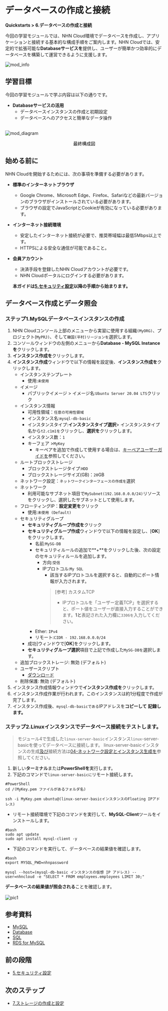 # データベースの作成と接続
**Quickstarts > 6.データベースの作成と接続**

今回の学習モジュールでは、NHN Cloud環境でデータベースを作成し、アプリケーションと接続する基本的な構成手順をご案内します。NHN Cloudでは、安定的で拡張可能な**Databaseサービスを**提供し、ユーザーが簡単かつ効率的にデータベースを構築して運営できるように支援します。

![mod_info](https://kr1-api-object-storage.nhncloudservice.com/v1/AUTH_2acdfabf4efe4efc8a04c00b348110c9/cdn_origin/prod_cloud_quickstarts/module_info/%EB%8D%B0%EC%9D%B4%ED%84%B0%EB%B2%A0%EC%9D%B4%EC%8A%A4%20%EC%83%9D%EC%84%B1%20%EB%B0%8F%20%EC%97%B0%EA%B2%B0.png)
## 学習目標

今回の学習モジュールで学ぶ内容は以下の通りです。

* **Databaseサービスの活用**
    * データベースインスタンスの作成と初期設定
    * データベースへのアクセスと簡単なデータ操作
<br></br>

![mod_diagram](https://kr1-api-object-storage.nhncloudservice.com/v1/AUTH_2acdfabf4efe4efc8a04c00b348110c9/cdn_origin/prod_cloud_quickstarts/%EB%AA%A8%EB%93%88%206.%20%EB%8D%B0%EC%9D%B4%ED%84%B0%EB%B2%A0%EC%9D%B4%EC%8A%A4%20%EC%83%9D%EC%84%B1%20%EB%B0%8F%20%EC%97%B0%EA%B2%B0.png)

<p style="text-align: center; color: black;">最終構成図</p>

## 始める前に

NHN Cloudを開始するためには、次の事項を準備する必要があります。

* **標準のインターネットブラウザ**
    * Google Chrome、Microsoft Edge、Firefox、Safariなどの最新バージョンのブラウザがインストールされている必要があります。
    * ブラウザの設定でJavaScriptとCookieが有効になっている必要があります。
* **インターネット接続環境**
    * 安定したインターネット接続が必要で、推奨帯域幅は最低5Mbps以上です。
    * HTTPSによる安全な通信が可能であること。
* **会員アカウント**
    * 決済手段を登録したNHN Cloudアカウントが必要です。
    * NHN Cloudポータルにログインする必要があります。

    **本ガイドは[5.セキュリティ設定](https://docs.alpha-nhncloud.com/ko/quickstarts/ko/configure-security/)以降の手順から始まります。**

## データベース作成とデータ照会

### ステップ1.MySQLデータベースインスタンスの作成

1. NHN Cloudコンソール上部のメニューから実習に使用する組織`(MyORG)`、プロジェクト(`MyPRJ)`、そして`韓国(平村)リージョンを`選択します。
2. コンソールウィンドウの左側のメニューから**Database - MySQL Instanceを**クリックします。
3. **インスタンス作成を**クリックします。
4. **インスタンス作成**ウィンドウで以下の情報を設定後、**インスタンス作成を**クリックします。
    * インスタンステンプレート
        * 使用:`未使用`
    * イメージ
        * パブリックイメージ > イメージ名:`Ubuntu Server 20.04 LTS`クリック
    * インスタンス情報
        * 可用性領域：`任意の可用性領域`
        * インスタンス名:`mysql-db-basic`
        * インスタンスタイプ:**インスタンスタイプ選択**> インスタンスタイプ名から`t2.c1m1を`クリックし、**選択を**クリックします。
        * インスタンス数：`1`
        * キーフェア >`MyKey`
            * キーペアを追加で作成して使用する場合は、[キーペアユーザーガイドを](https://docs.nhncloud.com/ko/Compute/Instance/ko/console-guide/#_21)参照してください。
    * ルートブロックストレージ
        * ブロックストレージタイプ:`HDD`
        * ブロックストレージサイズ(GB)：`20`GB
    * ネットワーク設定：`ネットワークインターフェースの作成を`選択
    * ネットワーク
        * 利用可能なサブネット項目で`MySubnet(192.168.0.0.0/24)`リソースをクリックし、選択したサブネットとして使用します。
    * フローティングIP：**設定変更を**クリック
        * 使用:`未使用 (Default)`
    * セキュリティグループ
        * **セキュリティグループ作成を**クリック
        * **セキュリティグループ作成**ウィンドウで以下の情報を設定し、[**OK**]をクリックします。
            * 名前:`MySG-DB`
            * セキュリティルールの追加で\*\*+**をクリックした後、次の設定のセキュリティルールを追加します。
                * 方向:`受信`
                * IPプロトコル:`My SQL`
                    * 該当するIPプロトコルを選択すると、自動的にポート情報が入力されます。
                    > [参考] カスタムTCP
                    >
                    > * IPプロトコルを「ユーザー定義TCP」を選択すると、ポート値をユーザーが直接入力することができます。**1と**表記された入力欄に`3306を`入力してください。
            * Ether: `IPv4`
            * リモート:`CIDR - 192.168.0.0.0/24`
        * 成功]ウィンドウで[**OK**]をクリックします。
        * **セキュリティグループ選択**項目で上記で作成した`MySG-DBを`選択します。
    * 追加ブロックストレージ: 無効 (デフォルト)
    * ユーザースクリプト
        * [ダウンロード](https://kr1-api-object-storage.nhncloudservice.com/v1/AUTH_2acdfabf4efe4efc8a04c00b348110c9/cdn_origin/prod_cloud_quickstarts/content_image/create-database-script.txt)
    * 削除保護: 無効 (デフォルト)
4. インスタンス作成情報ウィンドウで**インスタンス作成を**クリックします。
5. インスタンス作成作業が行われます。このインスタンスは約1分程度で作成が完了します。
6. インスタンス作成後、`mysql-db-basicである`IPアドレスを**コピーして** **記録します。**

### ステップ2.Linuxインスタンスでデータベース接続をテストします。

> モジュール4で生成した`linux-server-basic`インスタンス`linux`-server-basicを使ってデータベースに接続します。 linux-server-basicインスタンスの生成[及び](https://docs.alpha-nhncloud.com/ko/quickstarts/ko/network-setup/)接続方法は[04-ネットワーク設定とインスタンス生成を](https://docs.alpha-nhncloud.com/ko/quickstarts/ko/network-setup/)参照してください。

1. 新しい**ターミナル**または**PowerShellを**実行します。
2. 下記のコマンドで`linux-server-basicに`リモート接続します。

```
#PowerShell
cd /(MyKey.pem ファイルがあるフォルダ名)
```
```
ssh -i MyKey.pem ubuntu@(linux-server-basicインスタンスのFloating IPアドレス)
```

* リモート接続環境で下記のコマンドを実行して、**MySQL-Client**ツールをインストールします。
```
#bash
sudo apt update 
sudo apt install mysql-client -y
```

* 下記のコマンドを実行して、データベースの結果値を確認します。
```
#bash
export MYSQL_PWD=nhnpassword
```
```
mysql --host=(mysql-db-basic インスタンスの仮想 IP アドレス) --user=nhncloud -e "SELECT * FROM employees.employees LIMIT 30;"
```

**データベースの結果値が照会される**ことを確認します。
<br></br>
![pic1](https://kr1-api-object-storage.nhncloudservice.com/v1/AUTH_2acdfabf4efe4efc8a04c00b348110c9/cdn_origin/prod_cloud_quickstarts/content_image/%EB%8D%B0%EC%9D%B4%ED%84%B0%EB%B2%A0%EC%9D%B4%EC%8A%A4%20%EC%83%9D%EC%84%B1%20%EB%B0%8F%20%EC%97%B0%EA%B2%B0_%EC%9E%91%EC%97%852.png)

## 参考資料

* [MySQL](https://en.wikipedia.org/wiki/MySQL)
* [Database](https://en.wikipedia.org/wiki/Database)
* [SQL](https://en.wikipedia.org/wiki/SQL)
* [RDS for MySQL](https://docs.nhncloud.com/ko/Database/RDS%20for%20MySQL/ko/overview/)

## 前の段階

* [5.セキュリティ設定](https://docs.alpha-nhncloud.com/ko/quickstarts/ko/configure-security/)

## 次のステップ

* [7.ストレージの作成と設定](https://docs.alpha-nhncloud.com/ko/quickstarts/ko/create-storage/)
